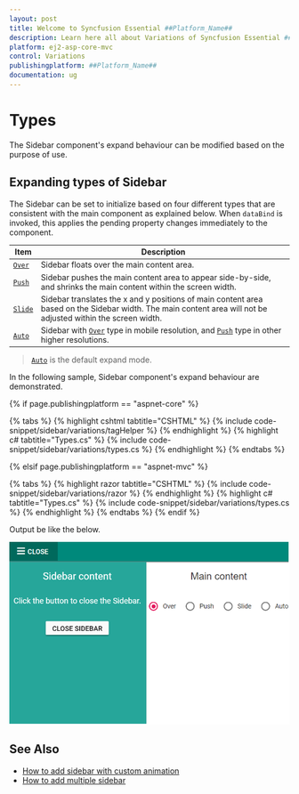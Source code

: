 ```yaml
---
layout: post
title: Welcome to Syncfusion Essential ##Platform_Name##
description: Learn here all about Variations of Syncfusion Essential ##Platform_Name## widgets based on HTML5 and jQuery.
platform: ej2-asp-core-mvc
control: Variations
publishingplatform: ##Platform_Name##
documentation: ug
---
```



# Types

The Sidebar component's expand behaviour can be modified based on the purpose of use.

## Expanding types of Sidebar

The Sidebar can be set to initialize based on four different types that are consistent with the main component as explained below. When `dataBind` is invoked, this applies the pending property changes immediately to the component.

| Item    | Description                                                                                                                                                       |
| ------- | ----------------------------------------------------------------------------------------------------------------------------------------------------------------- |
| [`Over`](https://help.syncfusion.com/cr/aspnetcore-js2/Syncfusion.EJ2~Syncfusion.EJ2.Navigations.Sidebar~Type.html)  | Sidebar floats over the main content area.                                                                                                                    |
| [`Push`](https://help.syncfusion.com/cr/aspnetcore-js2/Syncfusion.EJ2~Syncfusion.EJ2.Navigations.Sidebar~Type.html)  | Sidebar pushes the main content area to appear side-by-side, and shrinks the main content within the screen width.                                            |
| [`Slide`](https://help.syncfusion.com/cr/aspnetcore-js2/Syncfusion.EJ2~Syncfusion.EJ2.Navigations.Sidebar~Type.html) | Sidebar translates the x and y positions of main content area based on the Sidebar width. The main content area will not be adjusted within the screen width. |
| [`Auto`](https://help.syncfusion.com/cr/aspnetcore-js2/Syncfusion.EJ2~Syncfusion.EJ2.Navigations.Sidebar~Type.html)  | Sidebar with [`Over`](https://help.syncfusion.com/cr/aspnetcore-js2/Syncfusion.EJ2~Syncfusion.EJ2.Navigations.Sidebar~Type.html) type in mobile resolution, and [`Push`](https://help.syncfusion.com/cr/aspnetcore-js2/Syncfusion.EJ2~Syncfusion.EJ2.Navigations.Sidebar~Type.html) type in other higher resolutions.                                                                       |

> [`Auto`](https://help.syncfusion.com/cr/aspnetcore-js2/Syncfusion.EJ2~Syncfusion.EJ2.Navigations.Sidebar~Type.html) is the default expand mode.

In the following sample, Sidebar component's expand behaviour are demonstrated.

{% if page.publishingplatform == "aspnet-core" %}

{% tabs %}
{% highlight cshtml tabtitle="CSHTML" %}
{% include code-snippet/sidebar/variations/tagHelper %}
{% endhighlight %}
{% highlight c# tabtitle="Types.cs" %}
{% include code-snippet/sidebar/variations/types.cs %}
{% endhighlight %}
{% endtabs %}

{% elsif page.publishingplatform == "aspnet-mvc" %}

{% tabs %}
{% highlight razor tabtitle="CSHTML" %}
{% include code-snippet/sidebar/variations/razor %}
{% endhighlight %}
{% highlight c# tabtitle="Types.cs" %}
{% include code-snippet/sidebar/variations/types.cs %}
{% endhighlight %}
{% endtabs %}
{% endif %}



Output be like the below.

![Sidebar Sample](./images/types.png)

## See Also

* [How to add sidebar with custom animation](./how-to/sidebar-with-variation-animation)
* [How to add multiple sidebar](./how-to/multiple-sidebar)
